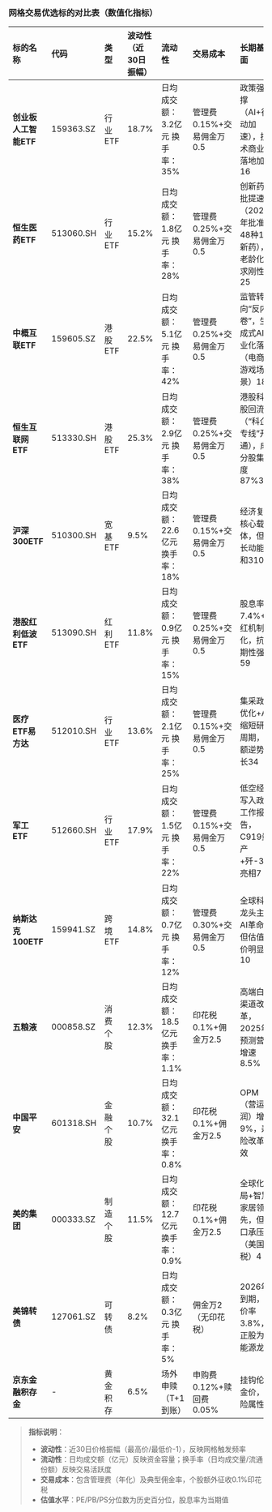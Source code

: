 ### 网格交易优选标的对比表（数值化指标）

| **标的名称**          | **代码**  | **类型** | **波动性（近30日振幅）** | **流动性**                        | **交易成本**              | **长期基本面**                                            | **估值水平**                 |
| :-------------------- | :-------- | :------- | :----------------------- | :-------------------------------- | :------------------------ | :-------------------------------------------------------- | :--------------------------- |
| **创业板人工智能ETF** | 159363.SZ | 行业ETF  | 18.7%                    | 日均成交额：3.2亿元 换手率：35%   | 管理费0.15%+交易佣金万0.5 | 政策强支撑（AI+行动加速），技术商业化落地加速16           | PE分位：12.3%（近3年）       |
| **恒生医药ETF**       | 513060.SH | 行业ETF  | 15.2%                    | 日均成交额：1.8亿元 换手率：28%   | 管理费0.25%+交易佣金万0.5 | 创新药审批提速（2024年批准48种1类新药），老龄化需求刚性25 | PB分位：8.7%（近5年）        |
| **中概互联ETF**       | 159605.SZ | 港股ETF  | 22.5%                    | 日均成交额：5.1亿元 换手率：42%   | 管理费0.25%+交易佣金万0.5 | 监管转向“反内卷”，生成式AI商业化落地（电商/游戏场景）18   | PE-TTM 17.3（5年分位8.6%）6  |
| **恒生互联网ETF**     | 513330.SH | 港股ETF  | 25.3%                    | 日均成交额：2.9亿元 换手率：38%   | 管理费0.25%+交易佣金万0.5 | 港股科技股回流（“科企专线”开通），成分股集中度87%38       | PE-TTM 20.1（5年分位15.2%）  |
| **沪深300ETF**        | 510300.SH | 宽基ETF  | 9.5%                     | 日均成交额：22.6亿元 换手率：18%  | 管理费0.15%+交易佣金万0.5 | 经济复苏核心载体，但增长动能温和310                       | PE-TTM 11.2（10年分位41.5%） |
| **港股红利低波ETF**   | 513090.SH | 红利ETF  | 11.8%                    | 日均成交额：0.9亿元 换手率：15%   | 管理费0.25%+交易佣金万0.5 | 股息率7.4%+分红机制优化，抗周期性强59                     | 股息率分位：91.2%（近5年）   |
| **医疗ETF易方达**     | 512010.SH | 行业ETF  | 13.6%                    | 日均成交额：2.1亿元 换手率：25%   | 管理费0.15%+交易佣金万0.5 | 集采政策优化+AI缩短研发周期，份额逆势增长34               | PB分位：6.3%（近10年）       |
| **军工ETF**           | 512660.SH | 行业ETF  | 17.9%                    | 日均成交额：1.5亿元 换手率：22%   | 管理费0.15%+交易佣金万0.5 | 低空经济写入政府工作报告，C919量产+歼-35亮相7             | PS分位：18.4%（近3年）       |
| **纳斯达克100ETF**    | 159941.SZ | 跨境ETF  | 14.8%                    | 日均成交额：0.7亿元 换手率：12%   | 管理费0.30%+交易佣金万0.5 | 全球科技龙头主导AI革命，但估值溢价明显10                  | PE-TTM 34.2（10年分位89.7%） |
| **五粮液**            | 000858.SZ | 消费个股 | 12.3%                    | 日均成交额：18.5亿元 换手率：1.1% | 印花税0.1%+佣金万2.5      | 高端白酒渠道改革，2025年预测营收增速8.5%                  | PE-TTM 23.5（5年分位38.2%）  |
| **中国平安**          | 601318.SH | 金融个股 | 10.7%                    | 日均成交额：32.1亿元 换手率：0.8% | 印花税0.1%+佣金万2.5      | OPM（营运利润）增速9%，寿险改革见效                       | PEV 0.48（历史分位7.3%）     |
| **美的集团**          | 000333.SZ | 制造个股 | 11.5%                    | 日均成交额：12.7亿元 换手率：0.9% | 印花税0.1%+佣金万2.5      | 全球化布局+智慧家居领先，但出口承压（美国关税）4          | PE-TTM 14.2（5年分位28.6%）  |
| **美锦转债**          | 127061.SZ | 可转债   | 8.2%                     | 日均成交额：0.3亿元 换手率：5%    | 佣金万2（无印花税）       | 2026年到期，溢价率3.8%，正股为氢能源龙头                  | 到期收益率2.1%               |
| **京东金融积存金**    | -         | 黄金积存 | 6.5%                     | 场外申赎（T+1到账）               | 申购费0.12%+赎回费0.05%   | 挂钩伦敦金价，避险属性强                                  | -                            |

> **指标说明**：
>
> - **波动性**：近30日价格振幅（最高价/最低价-1），反映网格触发频率
> - **流动性**：日均成交额（亿元）反映资金容量；换手率（日均成交量/流通份额）反映交易活跃度
> - **交易成本**：包含管理费（年化）及典型佣金率，个股额外征收0.1%印花税
> - **估值水平**：PE/PB/PS分位数为历史百分位，股息率为当期值